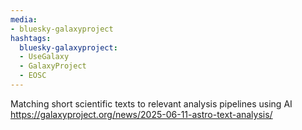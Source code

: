 ```yaml
---
media:
- bluesky-galaxyproject
hashtags:
  bluesky-galaxyproject:
  - UseGalaxy
  - GalaxyProject
  - EOSC
---
```

Matching short scientific texts to relevant analysis pipelines using AI
https://galaxyproject.org/news/2025-06-11-astro-text-analysis/